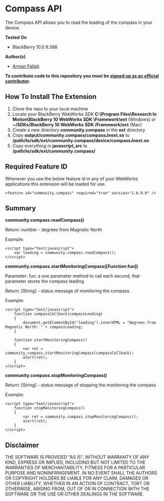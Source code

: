 # Compass API

The Compass API allows you to read the leading of the compass in your device.

**Tested On**

* BlackBerry 10.0.9.388

**Author(s)**

* [Arman Fallah](https://github.com/starpax)

**To contribute code to this repository you must be [signed up as an official contributor](http://blackberry.github.com/howToContribute.html).**

## How To Install The Extension

1. Clone the repo to your local machine
2. Locate your BlackBerry WebWorks SDK **C:\Program Files\Research In Motion\BlackBerry 10 WebWorks SDK <version>\Framework\ext** (Windows) or **~/SDKs/BlackBerry 10 WebWorks SDK <version>/Framework/ext** (Mac)
3. Create a new directory **community.compass** in the **ext** directory
4. Copy **output/community.compass/compassJnext.so** to **/path/to/sdk/ext/community.compass/device/compassJnext.so**
5. Copy everything in **javascript_src** to **/path/to/sdk/ext/community.compass/**

## Required Feature ID
Whenever you use the below feature id in any of your WebWorks applications this extension will be loaded for use.

	<feature id="community.compass" required="true" version="1.0.0.0" />
	
## Summary

**community.compass.readCompass()**

Return:
number - degrees from Magnetic North

Example:

	<script type="text/javascript">
		var leading = community.compass.readCompass();
	</script>

**community.compass.startMonitoringCompass([Function:fun])**

Parameter:
fun: a one parameter method to call each second, that parameter stores the compass leading      

Return:
[String] - status message of monitoring the compass

Example:

	<script type="text/javascript">                        
	    function compassCallback(compassLeading) 
	    {
	        document.getElementById("leading").innerHTML = "Degrees from Magnetic North: " + compassLeading;
	    }
	    
	    function startMonitoringCompass() 
	    {
	        var ret = community.compass.startMonitoringCompass(compassCallback);
	        alert(ret);
	    }
	</script>   

**community.compass.stopMonitoringCompass()**

Return:
[String] - status message of stopping the monitoring the compass

Example:

	<script type="text/javascript">   
		function stopMonitoringCompass() 
		{
	    	var ret = community.compass.stopMonitoringCompass();
	        alert(ret);
	    }
	</script>

## Disclaimer

THE SOFTWARE IS PROVIDED "AS IS", WITHOUT WARRANTY OF ANY KIND, EXPRESS OR IMPLIED, INCLUDING BUT NOT LIMITED TO THE WARRANTIES OF MERCHANTABILITY, FITNESS FOR A PARTICULAR PURPOSE AND NONINFRINGEMENT. IN NO EVENT SHALL THE AUTHORS OR COPYRIGHT HOLDERS BE LIABLE FOR ANY CLAIM, DAMAGES OR OTHER LIABILITY, WHETHER IN AN ACTION OF CONTRACT, TORT OR OTHERWISE, ARISING FROM, OUT OF OR IN CONNECTION WITH THE SOFTWARE OR THE USE OR OTHER DEALINGS IN THE SOFTWARE.